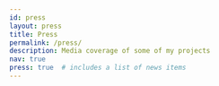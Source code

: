```yaml
---
id: press
layout: press
title: Press
permalink: /press/
description: Media coverage of some of my projects
nav: true
press: true  # includes a list of news items
---
```

